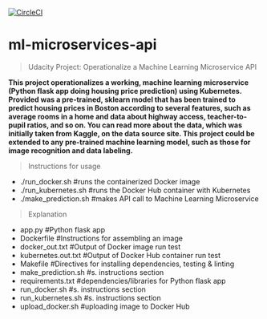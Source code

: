 [![CircleCI](https://circleci.com/gh/alex-wetzler/ml-microservices-api.svg?style=svg)](https://circleci.com/gh/alex-wetzler/ml-microservices-apii)

# ml-microservices-api

> Udacity Project: Operationalize a Machine Learning Microservice API

**This project operationalizes a working, machine learning microservice (Python flask app doing housing price prediction) using Kubernetes. Provided was a pre-trained, sklearn model that has been trained to predict housing prices in Boston according to several features, such as average rooms in a home and data about highway access, teacher-to-pupil ratios, and so on. You can read more about the data, which was initially taken from Kaggle, on the data source site. This project could be extended to any pre-trained machine learning model, such as those for image recognition and data labeling.**

> Instructions for usage

- ./run_docker.sh #runs the containerized Docker image
- ./run_kubernetes.sh #runs the Docker Hub container with Kubernetes
- ./make_prediction.sh #makes API call to Machine Learning Microservice 

> Explanation
- app.py #Python flask app
- Dockerfile #Instructions for assembling an image
- docker_out.txt #Output of Docker image run test
- kubernetes.out.txt #Output of Docker Hub container run test
- Makefile #Directives for installing dependencies, testing & linting
- make_prediction.sh #s. instructions section
- requirements.txt #dependencies/libraries for Python flask app
- run_docker.sh #s. instructions section
- run_kubernetes.sh #s. instructions section
- upload_docker.sh #uploading image to Docker Hub
